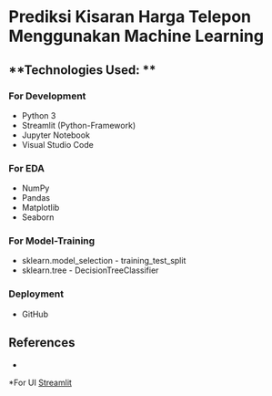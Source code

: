 # **Prediksi Kisaran Harga Telepon Menggunakan Machine Learning**


## **Technologies Used: **

### For Development
* Python 3
* Streamlit (Python-Framework)
* Jupyter Notebook
* Visual Studio Code


### For EDA
* NumPy
* Pandas
* Matplotlib
* Seaborn


### For Model-Training
* sklearn.model_selection - training_test_split
* sklearn.tree - DecisionTreeClassifier


### Deployment
* GitHub

## References
*
*For UI [Streamlit](https://streamlit.io/)